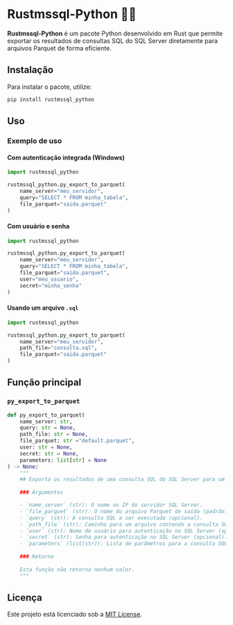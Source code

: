 # Rustmssql-Python 🐍🦀

**Rustmssql-Python** é um pacote Python desenvolvido em Rust que permite exportar os resultados de consultas SQL do SQL Server diretamente para arquivos Parquet de forma eficiente.

## Instalação

Para instalar o pacote, utilize:

```sh
pip install rustmssql_python
```

## Uso

### Exemplo de uso

#### Com autenticação integrada (Windows)
```python
import rustmssql_python

rustmssql_python.py_export_to_parquet(
    name_server="meu_servidor",
    query="SELECT * FROM minha_tabela",
    file_parquet="saida.parquet"
)
```

#### Com usuário e senha
```python
import rustmssql_python

rustmssql_python.py_export_to_parquet(
    name_server="meu_servidor",
    query="SELECT * FROM minha_tabela",
    file_parquet="saida.parquet",
    user="meu_usuario",
    secret="minha_senha"
)
```

#### Usando um arquivo `.sql`
```python
import rustmssql_python

rustmssql_python.py_export_to_parquet(
    name_server="meu_servidor",
    path_file="consulta.sql",
    file_parquet="saida.parquet"
)
```

## Função principal

### `py_export_to_parquet`

```python
def py_export_to_parquet(
    name_server: str, 
    query: str = None, 
    path_file: str = None, 
    file_parquet: str ="default.parquet", 
    user: str = None, 
    secret: str = None, 
    parameters: list[str] = None
) -> None:
    """
    ## Exporta os resultados de uma consulta SQL do SQL Server para um arquivo Parquet.
    
    ### Argumentos

    - `name_server` (str): O nome ou IP do servidor SQL Server.
    - `file_parquet` (str): O nome do arquivo Parquet de saída (padrão: "default.parquet").
    - `query` (str): A consulta SQL a ser executada (opcional).
    - `path_file` (str): Caminho para um arquivo contendo a consulta SQL (opcional).
    - `user` (str): Nome de usuário para autenticação no SQL Server (opcional).
    - `secret` (str): Senha para autenticação no SQL Server (opcional).
    - `parameters` (list[str]): Lista de parâmetros para a consulta SQL (opcional).
    
    ### Retorno
    
    Esta função não retorna nenhum valor.
    """
```

## Licença

Este projeto está licenciado sob a [MIT License](LICENSE).